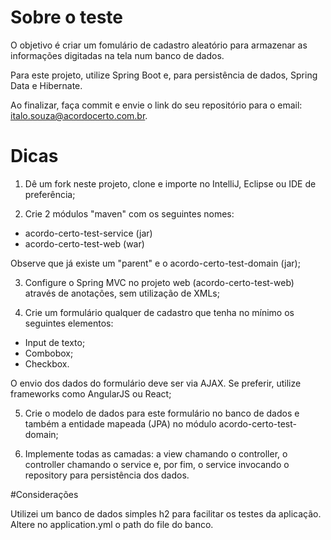 # Sobre o teste

O objetivo é criar um fomulário de cadastro aleatório para armazenar as informações digitadas na tela num banco de dados. 

Para este projeto, utilize Spring Boot e, para persistência de dados, Spring Data e Hibernate.

Ao finalizar, faça commit e envie o link do seu repositório para o email: italo.souza@acordocerto.com.br.

# Dicas

1) Dê um fork neste projeto, clone e importe no IntelliJ, Eclipse ou IDE de preferência;

2) Crie 2 módulos "maven" com os seguintes nomes:
  - acordo-certo-test-service (jar)
  - acordo-certo-test-web (war)
  
Observe que já existe um "parent" e o acordo-certo-test-domain (jar);

3) Configure o Spring MVC no projeto web (acordo-certo-test-web) através de anotações, sem utilização de XMLs;

4) Crie um formulário qualquer de cadastro que tenha no mínimo os seguintes elementos:
  - Input de texto;
  - Combobox;
  - Checkbox.
  
O envio dos dados do formulário deve ser via AJAX. Se preferir, utilize frameworks como AngularJS ou React;

5) Crie o modelo de dados para este formulário no banco de dados e também a entidade mapeada (JPA) no módulo acordo-certo-test-domain;

6) Implemente todas as camadas: a view chamando o controller, o controller chamando o service e, por fim, o service invocando o repository para persistência dos dados.






#Considerações

Utilizei um banco de dados simples h2 para facilitar os testes da aplicação.
Altere no application.yml o path do file do banco.

